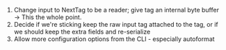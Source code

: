 1. Change input to NextTag to be a reader; give tag an internal byte buffer -> This the whole point.
2. Decide if we're sticking keep the raw input tag attached to the tag, or if we should keep the extra fields and re-serialize
3. Allow more configuration options from the CLI - especially autoformat
